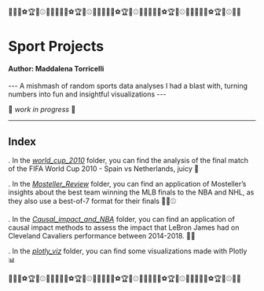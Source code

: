 🏀🎾🥎⚽🏆🏉⚾🏈🏐🏀🎾🥎⚽🏆🏉⚾🏈🏐🏀🎾🥎⚽🏆🏉⚾🏈🏐🏀🎾🥎⚽🏆🏉⚾🏈🏐🏀🎾🥎⚽🏆🏉⚾🏈🏐
# Sport Projects
#### Author: Maddalena Torricelli
--- A mishmash of random sports data analyses I had a blast with, turning numbers into fun and insightful visualizations ---

:construction_worker: *work in progress* :construction_worker:

---

## Index

. In the [*world_cup_2010*](./world_cup_2010) folder, you can find the analysis of the final match of the FIFA World Cup 2010 - Spain vs Netherlands, juicy 🍇

. In the [*Mosteller_Review*](./Mosteller_Review) folder, you can find an application of Mosteller’s insights about the best team winning the MLB finals to the NBA and NHL, as they also use a best-of-7 format for their finals 🏀🏒⚾

. In the [*Causal_impact_and_NBA*](./Causal_Impact_and_NBA) folder, you can find an application of causal impact methods to assess the impact that LeBron James had on Cleveland Cavaliers performance between 2014-2018. 🏀💪

. In the [*plotly_viz*](./plotly_viz) folder, you can find some visualizations made with Plotly 📊


🏀🎾🥎⚽🏆🏉⚾🏈🏐🏀🎾🥎⚽🏆🏉⚾🏈🏐🏀🎾🥎⚽🏆🏉⚾🏈🏐🏀🎾🥎⚽🏆🏉⚾🏈🏐🏀🎾🥎⚽🏆🏉⚾🏈🏐
